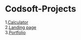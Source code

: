 # Codsoft-Projects
1.[Calculator](https://ankitkumar116.github.io/CODSOFT/Calculator/)
<br>
2.[Landing page](https://ankitkumar116.github.io/CODSOFT/Landing-page/)
<br>
3.[Portfolio](https://ankitkumar116.github.io/CODSOFT/Portfolio/)
